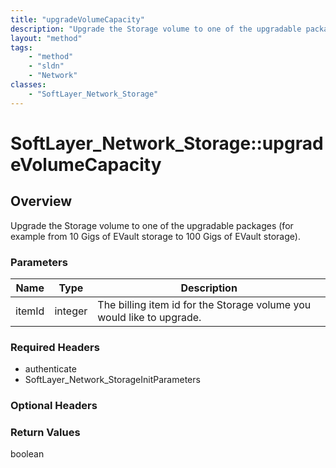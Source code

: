 ```yaml
---
title: "upgradeVolumeCapacity"
description: "Upgrade the Storage volume to one of the upgradable packages (for example from 10 Gigs of EVault storage to 100 Gigs of... "
layout: "method"
tags:
    - "method"
    - "sldn"
    - "Network"
classes:
    - "SoftLayer_Network_Storage"
---
```

# SoftLayer_Network_Storage::upgradeVolumeCapacity
## Overview 
Upgrade the Storage volume to one of the upgradable packages (for example from 10 Gigs of EVault storage to 100 Gigs of EVault storage). 

### Parameters 
|Name | Type | Description |
| --- | --- | --- |
|itemId| integer| The billing item id for the Storage volume you would like to upgrade.|


### Required Headers
* authenticate
* SoftLayer_Network_StorageInitParameters

### Optional Headers

### Return Values
boolean

